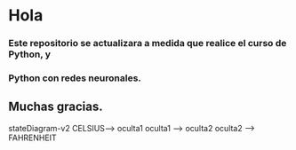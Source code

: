 # Hola
### Este repositorio se actualizara a medida que realice el curso de Python, y
### Python con redes neuronales.
## Muchas gracias. 


stateDiagram-v2
    CELSIUS--> oculta1
    oculta1 --> oculta2
    oculta2 --> FAHRENHEIT
    
